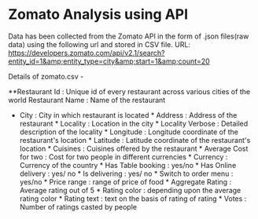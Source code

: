 # Zomato Analysis using API
Data has been collected from the Zomato API in the form of .json files(raw data) using the following url and stored in CSV file.
URL: https://developers.zomato.com/api/v2.1/search?entity_id=1&amp;entity_type=city&amp;start=1&amp;count=20 

Details of zomato.csv -

**Restaurant Id : Unique id of every restaurant across various cities of the world
Restaurant Name : Name of the restaurant

 * City : City in which restaurant is located
         * Address : Address of the restaurant
         * Locality : Location in the city
         * Locality Verbose : Detailed description of the locality
         * Longitude : Longitude coordinate of the restaurant's location
         * Latitude : Latitude coordinate of the restaurant's location
         * Cuisines : Cuisines offered by the restaurant
         * Average Cost for two : Cost for two people in different currencies
         * Currency : Currency of the country
         * Has Table booking : yes/no
         * Has Online delivery : yes/ no
         * Is delivering : yes/ no
         * Switch to order menu : yes/no
         * Price range : range of price of food
         * Aggregate Rating : Average rating out of 5
         * Rating color : depending upon the average rating color
         * Rating text : text on the basis of rating of rating
         * Votes : Number of ratings casted by people


